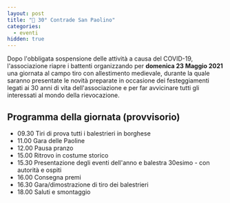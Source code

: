 ```yaml
---
layout: post
title: "🎂 30° Contrade San Paolino"
categories:
  - eventi
hidden: true
---
```


Dopo l'obbligata sospensione delle attività a causa del COVID-19, l'associazione
riapre i battenti organizzando per **domenica 23 Maggio 2021** una giornata al
campo tiro con allestimento medievale, durante la quale saranno presentate le
novità preparate in occasione dei festeggiamenti legati ai 30 anni di vita
dell'associazione e per far avvicinare tutti gli interessati al mondo della
rievocazione.

## Programma della giornata (provvisorio)

* 09.30 Tiri di prova tutti i balestrieri in borghese
* 11.00 Gara delle Paoline
* 12.00 Pausa pranzo
* 15.00 Ritrovo in costume storico
* 15.30 Presentazione degli eventi dell'anno e balestra 30esimo - con autorità e
  ospiti
* 16.00 Consegna premi
* 16.30 Gara/dimostrazione di tiro dei balestrieri
* 18.00 Saluti e smontaggio
